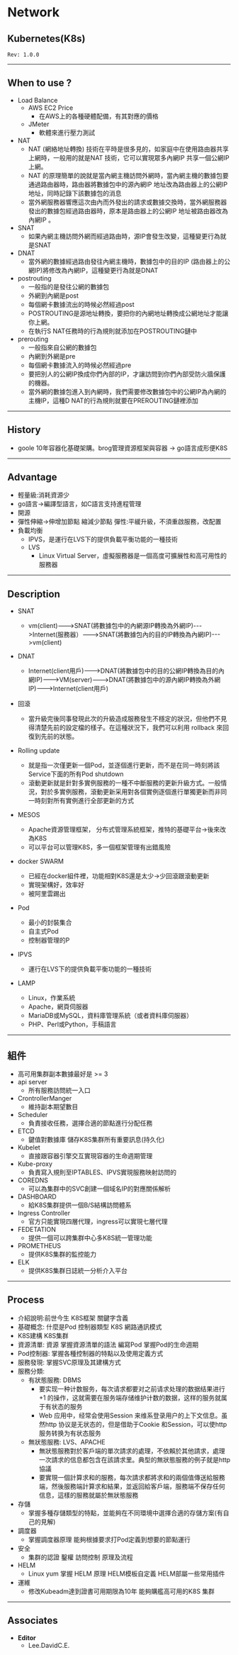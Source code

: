 Network
============================

## Kubernetes(K8s)

`Rev: 1.0.0`

---

## When to use ?

  - Load Balance
    - AWS EC2 Price
      - 在AWS上的各種硬體配備，有其對應的價格
    - JMeter
      - 軟體來進行壓力測試
  - NAT
    - NAT (網絡地址轉換) 技術在平時是很多見的，如家庭中在使用路由器共享上網時，一般用的就是NAT 技術，它可以實現眾多內網IP 共享一個公網IP 上網。
    - NAT 的原理簡單的說就是當內網主機訪問外網時，當內網主機的數據包要通過路由器時，路由器將數據包中的源內網IP 地址改為路由器上的公網IP 地址，同時記錄下該數據包的消息
    - 當外網服務器響應這次由內而外發出的請求或數據交換時，當外網服務器發出的數據包經過路由器時，原本是路由器上的公網IP 地址被路由器改為內網IP 。 
  - SNAT
    - 如果內網主機訪問外網而經過路由時，源IP會發生改變，這種變更行為就是SNAT
  - DNAT 
    - 當外網的數據經過路由發往內網主機時，數據包中的目的IP (路由器上的公網IP)將修改為內網IP，這種變更行為就是DNAT
  - postrouting
    - 一般指的是發往公網的數據包
    - 外網到內網是post
    - 每個網卡數據流出的時候必然經過post
    - POSTROUTING是源地址轉換，要把你的內網地址轉換成公網地址才能讓你上網。
    - 在執行S NAT任務時的行為規則就添加在POSTROUTING鏈中
  - prerouting
    - 一般指來自公網的數據包
    - 內網到外網是pre
    - 每個網卡數據流入的時候必然經過pre
    - 要把別人的公網IP換成你們內部的IP，才讓訪問到你們內部受防火牆保護的機器。
    - 當外網的數據包進入到內網時，我們需要修改數據包中的公網IP為內網的主機IP，這種D NAT的行為規則就要在PREROUTING鏈裡添加
    
---

## History

  - goole 10年容器化基礎架購。brog管理資源框架與容器 -> go語言成形便K8S

---

## Advantage

  - 輕量級:消耗資源少
  - go語言->編譯型語言，如C語言支持進程管理
  - 開源
  - 彈性伸縮->伸增加節點 縮減少節點 彈性:平緩升級，不須重啟服務，改配置
  - 負載均衡
    - IPVS，是運行在LVS下的提供負載平衡功能的一種技術 
     - LVS 
       - Linux Virtual Server，虛擬服務器是一個高度可擴展性和高可用性的服務器

---

## Description

  - SNAT

    - vm(client)--->SNAT(將數據包中的內網源IP轉換為外網IP)--->Internet(服務器）--->SNAT(將數據包內的目的IP轉換為內網IP)--->vm(client)
  - DNAT

    - Internet(client用戶)--->DNAT(將數據包中的目的公網IP轉換為目的內網IP)--->VM(server)--->DNAT(將數據包中的源內網IP轉換為外網IP)--->Internet(client用戶)
  - 回滾 
    - 當升級完後同事發現此次的升級造成服務發生不穩定的狀況，但他們不見得清楚先前的設定檔的樣子。在這種狀況下，我們可以利用 rollback 來回復到先前的狀態。
  - Rolling update
    - 就是指一次僅更新一個Pod，並逐個進行更新，而不是在同一時刻將該Service下面的所有Pod shutdown
    - 滾動更新就是針對多實例服務的一種不中斷服務的更新升級方式。一般情況，對於多實例服務，滾動更新采用對各個實例逐個進行單獨更新而非同一時刻對所有實例進行全部更新的方式
  - MESOS
    - Apache資源管理框架， 分布式管理系統框架，推特的基礎平台->後來改為K8S
    - 可以平台可以管理K8S，多一個框架管理有出錯風險
  - docker SWARM
    - 已經在docker組件裡，功能相對K8S還是太少->少回滾跟滾動更新
    - 實現架構好，效率好
    - 被阿里雲踢出
  - Pod
    - 最小的封裝集合 
    - 自主式Pod
    - 控制器管理的P
  - IPVS
    - 運行在LVS下的提供負載平衡功能的一種技術 
  - LAMP
    - Linux，作業系統
    - Apache，網頁伺服器
    - MariaDB或MySQL，資料庫管理系統（或者資料庫伺服器）
    - PHP、Perl或Python，手稿語言

---

## 組件

  - 高可用集群副本數據最好是 >= 3
  - api server
    - 所有服務訪問統一入口 
  - CrontrollerManger
    - 維持副本期望數目
  - Scheduler
    - 負責接收任務，選擇合適的節點進行分配任務
  - ETCD
    - 鍵值對數據庫 儲存K8S集群所有重要訊息(持久化)
  - Kubelet
    - 直接跟容器引擎交互實現容器的生命週期管理
  - Kube-proxy
    - 負責寫入規則至IPTABLES、IPVS實現服務映射訪問的
  - COREDNS
    - 可以為集群中的SVC創建一個域名IP的對應關係解析
  - DASHBOARD
    - 給K8S集群提供一個B/S結構訪問體系
  - Ingress Controller
    - 官方只能實現四層代理，ingress可以實現七層代理
  - FEDETATION
    - 提供一個可以跨集群中心多K8S統一管理功能
  - PROMETHEUS
    - 提供K8S集群的監控能力
  - ELK
    - 提供K8S集群日誌統一分析介入平台               

---

## Process

  - 介紹說明:前世今生 K8S框架 關鍵字含義 
  - 基礎概念: 什麼是Pod 控制器類型 K8S 網路通訊模式
  - K8S建構 K8S集群
  - 資源清單: 資源 掌握資源清單的語法 編寫Pod 掌握Pod的生命週期
  - Pod控制器: 掌握各種控制器的特點以及使用定義方式
  - 服務發現: 掌握SVC原理及其建構方式
  - 服務分類: 
    - 有狀態服務: DBMS
      - 要实现一种计数服务，每次请求都要对之前请求处理的数据结果进行+1 的操作，这就需要在服务端存储维护计数的数据，这样的服务就属于有状态的服务
      - Web 应用中，经常会使用Session 来维系登录用户的上下文信息。虽然http 协议是无状态的，但是借助于Cookie 和Session，可以使http 服务转换为有状态服务
    - 無狀態服務: LVS、APACHE
      - 無狀態服務對於客戶端的單次請求的處理，不依賴於其他請求，處理一次請求的信息都包含在該請求里。典型的無狀態服務的例子就是http 協議
      - 要實現一個計算求和的服務，每次請求都將求和的兩個值傳送給服務端，然後服務端計算求和結果，並返回給客戶端，服務端不保存任何信息，這樣的服務就屬於無狀態服務
  - 存儲
    - 掌握多種存儲類型的特點，並能夠在不同環境中選擇合適的存儲方案(有自己的見解)
  - 調度器
    - 掌握調度器原理 能夠根據要求打Pod定義到想要的節點運行
  - 安全
    - 集群的認證 鑿權 訪問控制 原理及流程 
  - HELM
    - Linux yum 掌握 HELM 原理 HELM模板自定義 HELM部屬一些常用插件
  - 運維
    - 修改Kubeadm達到證書可用期限為10年 能夠購艦高可用的K8S 集群

---

## Associates

  - **Editor**
    - Lee.DavidC.E.
